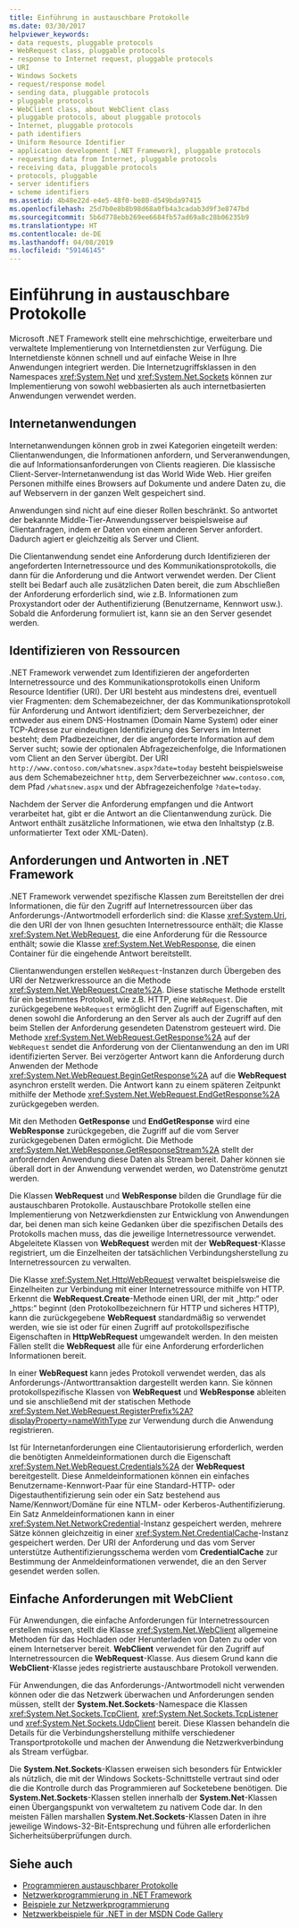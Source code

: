 ```yaml
---
title: Einführung in austauschbare Protokolle
ms.date: 03/30/2017
helpviewer_keywords:
- data requests, pluggable protocols
- WebRequest class, pluggable protocols
- response to Internet request, pluggable protocols
- URI
- Windows Sockets
- request/response model
- sending data, pluggable protocols
- pluggable protocols
- WebClient class, about WebClient class
- pluggable protocols, about pluggable protocols
- Internet, pluggable protocols
- path identifiers
- Uniform Resource Identifier
- application development [.NET Framework], pluggable protocols
- requesting data from Internet, pluggable protocols
- receiving data, pluggable protocols
- protocols, pluggable
- server identifiers
- scheme identifiers
ms.assetid: 4b48e22d-e4e5-48f0-be80-d549bda97415
ms.openlocfilehash: 25d7b0e8b8b98d68a0fb4a3cadab3d9f3e8747bd
ms.sourcegitcommit: 5b6d778ebb269ee6684fb57ad69a8c28b06235b9
ms.translationtype: HT
ms.contentlocale: de-DE
ms.lasthandoff: 04/08/2019
ms.locfileid: "59146145"
---
```

# <a name="introducing-pluggable-protocols"></a>Einführung in austauschbare Protokolle
Microsoft .NET Framework stellt eine mehrschichtige, erweiterbare und verwaltete Implementierung von Internetdiensten zur Verfügung. Die Internetdienste können schnell und auf einfache Weise in Ihre Anwendungen integriert werden. Die Internetzugriffsklassen in den Namespaces <xref:System.Net> und <xref:System.Net.Sockets> können zur Implementierung von sowohl webbasierten als auch internetbasierten Anwendungen verwendet werden.  
  
## <a name="internet-applications"></a>Internetanwendungen  
 Internetanwendungen können grob in zwei Kategorien eingeteilt werden: Clientanwendungen, die Informationen anfordern, und Serveranwendungen, die auf Informationsanforderungen von Clients reagieren. Die klassische Client-Server-Internetanwendung ist das World Wide Web. Hier greifen Personen mithilfe eines Browsers auf Dokumente und andere Daten zu, die auf Webservern in der ganzen Welt gespeichert sind.  
  
 Anwendungen sind nicht auf eine dieser Rollen beschränkt. So antwortet der bekannte Middle-Tier-Anwendungsserver beispielsweise auf Clientanfragen, indem er Daten von einem anderen Server anfordert. Dadurch agiert er gleichzeitig als Server und Client.  
  
 Die Clientanwendung sendet eine Anforderung durch Identifizieren der angeforderten Internetressource und des Kommunikationsprotokolls, die dann für die Anforderung und die Antwort verwendet werden. Der Client stellt bei Bedarf auch alle zusätzlichen Daten bereit, die zum Abschließen der Anforderung erforderlich sind, wie z.B. Informationen zum Proxystandort oder der Authentifizierung (Benutzername, Kennwort usw.). Sobald die Anforderung formuliert ist, kann sie an den Server gesendet werden.  
  
## <a name="identifying-resources"></a>Identifizieren von Ressourcen  
 .NET Framework verwendet zum Identifizieren der angeforderten Internetressource und des Kommunikationsprotokolls einen Uniform Resource Identifier (URI). Der URI besteht aus mindestens drei, eventuell vier Fragmenten: dem Schemabezeichner, der das Kommunikationsprotokoll für Anforderung und Antwort identifiziert; dem Serverbezeichner, der entweder aus einem DNS-Hostnamen (Domain Name System) oder einer TCP-Adresse zur eindeutigen Identifizierung des Servers im Internet besteht; dem Pfadbezeichner, der die angeforderte Information auf dem Server sucht; sowie der optionalen Abfragezeichenfolge, die Informationen vom Client an den Server übergibt. Der URI `http://www.contoso.com/whatsnew.aspx?date=today` besteht beispielsweise aus dem Schemabezeichner `http`, dem Serverbezeichner `www.contoso.com`, dem Pfad `/whatsnew.aspx` und der Abfragezeichenfolge `?date=today`.  
  
 Nachdem der Server die Anforderung empfangen und die Antwort verarbeitet hat, gibt er die Antwort an die Clientanwendung zurück. Die Antwort enthält zusätzliche Informationen, wie etwa den Inhaltstyp (z.B. unformatierter Text oder XML-Daten).  
  
## <a name="requests-and-responses-in-the-net-framework"></a>Anforderungen und Antworten in .NET Framework  
 .NET Framework verwendet spezifische Klassen zum Bereitstellen der drei Informationen, die für den Zugriff auf Internetressourcen über das Anforderungs-/Antwortmodell erforderlich sind: die Klasse <xref:System.Uri>, die den URI der von Ihnen gesuchten Internetressource enthält; die Klasse <xref:System.Net.WebRequest>, die eine Anforderung für die Ressource enthält; sowie die Klasse <xref:System.Net.WebResponse>, die einen Container für die eingehende Antwort bereitstellt.  
  
 Clientanwendungen erstellen `WebRequest`-Instanzen durch Übergeben des URI der Netzwerkressource an die Methode <xref:System.Net.WebRequest.Create%2A>. Diese statische Methode erstellt für ein bestimmtes Protokoll, wie z.B. HTTP, eine `WebRequest`. Die zurückgegebene `WebRequest` ermöglicht den Zugriff auf Eigenschaften, mit denen sowohl die Anforderung an den Server als auch der Zugriff auf den beim Stellen der Anforderung gesendeten Datenstrom gesteuert wird. Die Methode <xref:System.Net.WebRequest.GetResponse%2A> auf der `WebRequest` sendet die Anforderung von der Clientanwendung an den im URI identifizierten Server. Bei verzögerter Antwort kann die Anforderung durch Anwenden der Methode <xref:System.Net.WebRequest.BeginGetResponse%2A> auf die **WebRequest** asynchron erstellt werden. Die Antwort kann zu einem späteren Zeitpunkt mithilfe der Methode <xref:System.Net.WebRequest.EndGetResponse%2A> zurückgegeben werden.  
  
 Mit den Methoden **GetResponse** und **EndGetResponse** wird eine **WebResponse** zurückgegeben, die Zugriff auf die vom Server zurückgegebenen Daten ermöglicht. Die Methode <xref:System.Net.WebResponse.GetResponseStream%2A> stellt der anfordernden Anwendung diese Daten als Stream bereit. Daher können sie überall dort in der Anwendung verwendet werden, wo Datenströme genutzt werden.  
  
 Die Klassen **WebRequest** und **WebResponse** bilden die Grundlage für die austauschbaren Protokolle. Austauschbare Protokolle stellen eine Implementierung von Netzwerkdiensten zur Entwicklung von Anwendungen dar, bei denen man sich keine Gedanken über die spezifischen Details des Protokolls machen muss, das die jeweilige Internetressource verwendet. Abgeleitete Klassen von **WebRequest** werden mit der **WebRequest**-Klasse registriert, um die Einzelheiten der tatsächlichen Verbindungsherstellung zu Internetressourcen zu verwalten.  
  
 Die Klasse <xref:System.Net.HttpWebRequest> verwaltet beispielsweise die Einzelheiten zur Verbindung mit einer Internetressource mithilfe von HTTP. Erkennt die **WebRequest.Create**-Methode einen URI, der mit „http:“ oder „https:“ beginnt (den Protokollbezeichnern für HTTP und sicheres HTTP), kann die zurückgegebene **WebRequest** standardmäßig so verwendet werden, wie sie ist oder für einen Zugriff auf protokollspezifische Eigenschaften in **HttpWebRequest** umgewandelt werden. In den meisten Fällen stellt die **WebRequest** alle für eine Anforderung erforderlichen Informationen bereit.  
  
 In einer **WebRequest** kann jedes Protokoll verwendet werden, das als Anforderungs-/Antworttransaktion dargestellt werden kann. Sie können protokollspezifische Klassen von **WebRequest** und **WebResponse** ableiten und sie anschließend mit der statischen Methode <xref:System.Net.WebRequest.RegisterPrefix%2A?displayProperty=nameWithType> zur Verwendung durch die Anwendung registrieren.  
  
 Ist für Internetanforderungen eine Clientautorisierung erforderlich, werden die benötigten Anmeldeinformationen durch die Eigenschaft <xref:System.Net.WebRequest.Credentials%2A> der **WebRequest** bereitgestellt. Diese Anmeldeinformationen können ein einfaches Benutzername-Kennwort-Paar für eine Standard-HTTP- oder Digestauthentifizierung sein oder ein Satz bestehend aus Name/Kennwort/Domäne für eine NTLM- oder Kerberos-Authentifizierung. Ein Satz Anmeldeinformationen kann in einer <xref:System.Net.NetworkCredential>-Instanz gespeichert werden, mehrere Sätze können gleichzeitig in einer <xref:System.Net.CredentialCache>-Instanz gespeichert werden. Der URI der Anforderung und das vom Server unterstütze Authentifizierungsschema werden vom **CredentialCache** zur Bestimmung der Anmeldeinformationen verwendet, die an den Server gesendet werden sollen.  
  
## <a name="simple-requests-with-webclient"></a>Einfache Anforderungen mit WebClient  
 Für Anwendungen, die einfache Anforderungen für Internetressourcen erstellen müssen, stellt die Klasse <xref:System.Net.WebClient> allgemeine Methoden für das Hochladen oder Herunterladen von Daten zu oder von einem Internetserver bereit. **WebClient** verwendet für den Zugriff auf Internetressourcen die **WebRequest**-Klasse. Aus diesem Grund kann die **WebClient**-Klasse jedes registrierte austauschbare Protokoll verwenden.  
  
 Für Anwendungen, die das Anforderungs-/Antwortmodell nicht verwenden können oder die das Netzwerk überwachen und Anforderungen senden müssen, stellt der **System.Net.Sockets**-Namespace die Klassen <xref:System.Net.Sockets.TcpClient>, <xref:System.Net.Sockets.TcpListener> und <xref:System.Net.Sockets.UdpClient> bereit. Diese Klassen behandeln die Details für die Verbindungsherstellung mithilfe verschiedener Transportprotokolle und machen der Anwendung die Netzwerkverbindung als Stream verfügbar.  
  
 Die **System.Net.Sockets**-Klassen erweisen sich besonders für Entwickler als nützlich, die mit der Windows Sockets-Schnittstelle vertraut sind oder die die Kontrolle durch das Programmieren auf Socketebene benötigen. Die **System.Net.Sockets**-Klassen stellen innerhalb der **System.Net**-Klassen einen Übergangspunkt von verwaltetem zu nativem Code dar. In den meisten Fällen marshallen **System.Net.Sockets**-Klassen Daten in ihre jeweilige Windows-32-Bit-Entsprechung und führen alle erforderlichen Sicherheitsüberprüfungen durch.  
  
## <a name="see-also"></a>Siehe auch

- [Programmieren austauschbarer Protokolle](../../../docs/framework/network-programming/programming-pluggable-protocols.md)
- [Netzwerkprogrammierung in .NET Framework](../../../docs/framework/network-programming/index.md)
- [Beispiele zur Netzwerkprogrammierung](../../../docs/framework/network-programming/network-programming-samples.md)
- [Netzwerkbeispiele für .NET in der MSDN Code Gallery](https://code.msdn.microsoft.com/Wiki/View.aspx?ProjectName=nclsamples)
